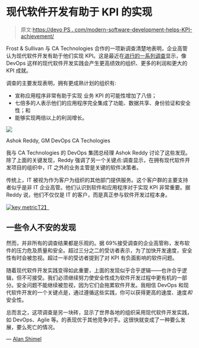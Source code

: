 # 现代软件开发有助于 KPI 的实现

> 原文:[https://devo PS . com/modern-software-development-helps-KPI-achievement/](https://devops.com/modern-software-development-helps-kpi-achievement/)

Frost & Sullivan 与 CA Technologies 合作的一项新调查清楚地表明，企业高管认为现代软件开发有助于他们实现 KPI。这是最近在[进行的一系列调查](https://devops.com/devops-chat-jez-humble-discusses-2018-state-of-devops-report/)显示，像 DevOps 这样的现代软件开发实践会产生更高绩效的组织、更多的利润和更大的 KPI 成就。

调查的主要发现表明，拥有更成熟计划的组织有:

*   宣称应用程序非常有助于实现
    业务 KPI 的可能性增加了八倍；
*   七倍多的人表示他们的应用程序完全集成了功能、数据共享、身份验证和安全性；和
*   能够实现两倍以上的利润增长。

[![](../Images/1c26c88bb04128a1aff02032b33d194e.png)](https://devops.com/wp-content/uploads/2018/10/ashok.jpeg)

Ashok Reddy, GM DevOps CA Techologies

我与 CA Technologies 的 DevOps 集团总经理 Ashok Reddy 讨论了这些发现。除了上面的关键发现，Reddy 强调了另一个关键点:调查显示，在拥有现代软件开发项目的组织中，IT 之外的业务主管是关键的软件决策者。

传统上，IT 被视为作为客户为组织的其他部门提供服务。这个客户群的主要支持者似乎是非 IT 企业高管。他们认识到软件和应用程序对于实现 KPI 非常重要。据 Reddy 说，他们不仅仅是 IT 的客户，而是真正参与软件开发过程本身。

[![key metric](../Images/e15888b4e9a206d5eef76be511530818.png)T2】](https://devops.com/wp-content/uploads/2018/10/Screen-Shot-2018-10-10-at-10.09.05-AM.png)

## 一些令人不安的发现

然而，并非所有的调查结果都是乐观的。据 69%接受调查的企业高管称，发布软件的压力危及质量和安全。超过三分之二的受访者表示，为了加快开发速度，安全性有时会被忽视。超过一半的受访者提到了对 KPI 有负面影响的软件问题。

随着现代软件开发实践变得如此重要，上面的发现似乎合乎逻辑——也许合乎逻辑，但不可接受。我们必须继续努力使安全性成为软件开发过程中更有机的一部分。安全问题不能继续被忽视，因为它们会拖累软件开发。我相信 DevOps 和现代软件开发的一个关键点是，通过遵循这些实践，你可以获得更高的速度、速度*和*安全性。

总而言之，这项调查是另一块砖，显示了世界各地的组织采用现代软件开发实践，如 DevOps、Agile 等。的表现优于其他竞争对手。这很快就变成了一种要么发展，要么死亡的情况。

— [Alan Shimel](https://devops.com/author/ashimmy/)